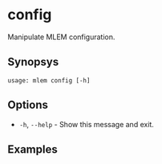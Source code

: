 # config

Manipulate MLEM configuration.

## Synopsys

```usage
usage: mlem config [-h]
```

## Options

- `-h`, `--help` - Show this message and exit.

## Examples
